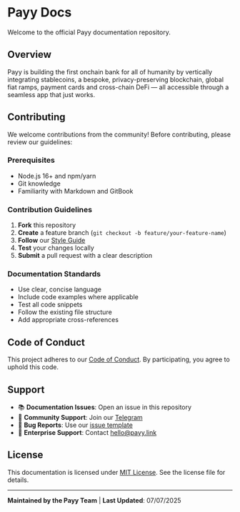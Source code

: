 # Payy Docs

Welcome to the official Payy documentation repository.

## Overview

Payy is building the first onchain bank for all of humanity by vertically integrating stablecoins, a bespoke, privacy-preserving blockchain, global fiat ramps, payment cards and cross-chain DeFi — all accessible through a seamless app that just works.

## Contributing

We welcome contributions from the community! Before contributing, please review our guidelines:

### Prerequisites

- Node.js 16+ and npm/yarn
- Git knowledge
- Familiarity with Markdown and GitBook

### Contribution Guidelines

1. **Fork** this repository
2. **Create** a feature branch (`git checkout -b feature/your-feature-name`)
3. **Follow** our [Style Guide](./STYLE_GUIDE.md)
4. **Test** your changes locally
5. **Submit** a pull request with a clear description

### Documentation Standards

- Use clear, concise language
- Include code examples where applicable
- Test all code snippets
- Follow the existing file structure
- Add appropriate cross-references

## Code of Conduct

This project adheres to our [Code of Conduct](./CODE_OF_CONDUCT.md). By participating, you agree to uphold this code.

## Support

- 📚 **Documentation Issues**: Open an issue in this repository
- 💬 **Community Support**: Join our [Telegram](https://t.me/+BJ0fSsaeEyIyM2Q5)
- 🐛 **Bug Reports**: Use our [issue template](.github/ISSUE_TEMPLATE.md)
- 📧 **Enterprise Support**: Contact hello@payy.link

## License

This documentation is licensed under [MIT License](./LICENSE). See the license file for details.

---

**Maintained by the Payy Team** | **Last Updated**: 07/07/2025
